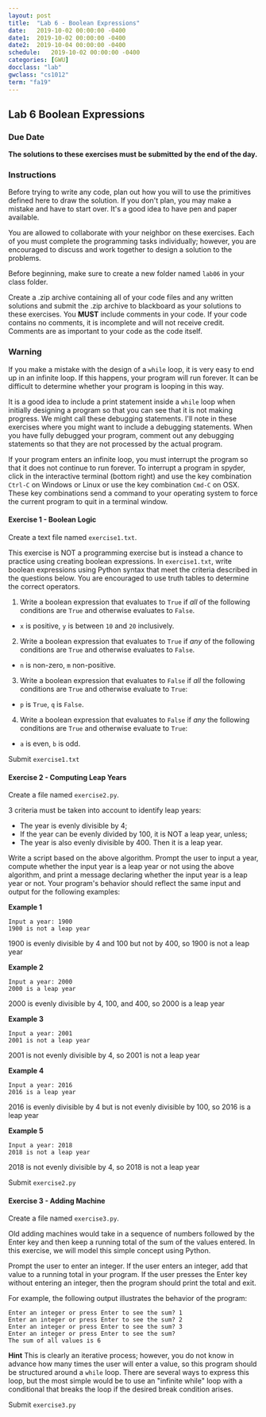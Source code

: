 ```yaml
---
layout: post
title:  "Lab 6 - Boolean Expressions"
date:   2019-10-02 00:00:00 -0400
date1:  2019-10-02 00:00:00 -0400
date2:  2019-10-04 00:00:00 -0400
schedule:   2019-10-02 00:00:00 -0400
categories: [GWU]
docclass: "lab"
gwclass: "cs1012"
term: "fa19"
---
```

<head>
  <link href="/css/syntax.css" rel="stylesheet">
</head>

## Lab 6 Boolean Expressions

### Due Date
**The solutions to these exercises must be submitted by the end of the day.**

### Instructions

Before trying to write any code, plan out how you will to use the primitives  defined here to draw the solution.  If you don't plan, you may make a mistake and have to start over.  It's a good idea to have pen and paper available.

You are allowed to collaborate with your neighbor on these exercises.  Each of you must complete the programming tasks individually; however, you are encouraged to discuss and work together to design a solution to the problems.

Before beginning, make sure to create a new folder named ```lab06``` in your class folder.

Create a .zip archive containing all of your code files and any written solutions and submit the .zip archive to blackboard as your solutions to these exercises.
You **MUST** include comments in your code.  If your code contains no comments, it is incomplete and will not receive credit.  Comments are as important to your code as the code itself.

### Warning
If you make a mistake with the design of a ```while``` loop, it is very easy to end up in an infinite loop.  If this happens, your program will run forever.  It can be difficult to determine whether your program is looping in this way.

It is a good idea to include a print statement inside a ```while``` loop when initially designing a program so that you can see that it is not making progress.  We might call these debugging statements.  I'll note in these exercises where you might want to include a debugging statements.  When you have fully debugged your program, comment out any debugging statements so that they are not processed by the actual program.

If your program enters an infinite loop, you must interrupt the program so that it does not continue to run forever.  To interrupt a program in spyder, click in the interactive terminal (bottom right) and use the key combination ```Ctrl-C``` on Windows or Linux or use the key combination ```Cmd-C``` on OSX.  These key combinations send a command to your operating system to force the current program to quit in a terminal window.

#### Exercise 1 - Boolean Logic
Create a text file named ```exercise1.txt```.

This exercise is NOT a programming exercise but is instead a chance to practice using creating boolean expressions.  In ```exercise1.txt```, write boolean expressions using Python syntax that meet the criteria described in the questions below.  You are encouraged to use truth tables to determine the correct operators.

1. Write a boolean expression that evaluates to ```True``` if *all* of the following conditions are ```True``` and otherwise evaluates to ```False```.
  * ```x``` is positive, ```y``` is between ```10``` and ```20``` inclusively.
2. Write a boolean expression that evaluates to ```True``` if *any* of the following conditions are ```True``` and otherwise evaluates to ```False```.
  * ```n``` is non-zero, ```m``` non-positive.
3. Write a boolean expression that evaluates to ```False``` if *all* the following conditions are ```True``` and otherwise evaluate to ```True```:
  * ```p``` is ```True```, ```q``` is ```False```.
4. Write a boolean expression that evaluates to ```False``` if *any* the following conditions are ```True``` and otherwise evaluate to ```True```:
  * ```a``` is even, ```b``` is odd.

Submit ```exercise1.txt```

#### Exercise 2 - Computing Leap Years
Create a file named ```exercise2.py```.

3 criteria must be taken into account to identify leap years:
* The year is evenly divisible by 4;
* If the year can be evenly divided by 100, it is NOT a leap year, unless;
* The year is also evenly divisible by 400. Then it is a leap year.

Write a script based on the above algorithm.  Prompt the user to input a year, compute whether the input year is a leap year or not using the above algorithm, and print a message declaring whether the input year is a leap year or not.  Your program's behavior should reflect the same input and output for the following examples:   

**Example 1**
```
Input a year: 1900
1900 is not a leap year
```
1900 is evenly divisible by 4 and 100 but not by 400, so 1900 is not a leap year

**Example 2**
```
Input a year: 2000
2000 is a leap year
```
2000 is evenly divisible by 4, 100, and 400, so 2000 is a leap year

**Example 3**
```
Input a year: 2001
2001 is not a leap year
```
2001 is not evenly divisible by 4, so 2001 is not a leap year

**Example 4**
```
Input a year: 2016
2016 is a leap year
```
2016 is evenly divisible by 4 but is not evenly divisible by 100, so 2016 is a leap year

**Example 5**
```
Input a year: 2018
2018 is not a leap year
```
2018 is not evenly divisible by 4, so 2018 is not a leap year

Submit ```exercise2.py```

#### Exercise 3 - Adding Machine
Create a file named ```exercise3.py```.

Old adding machines would take in a sequence of numbers followed by the Enter key and then keep a running total of the sum of the values entered.  In this exercise, we will model this simple concept using Python.

Prompt the user to enter an integer.  If the user enters an integer, add that value to a running total in your program.  If the user presses the Enter key without entering an integer, then the program should print the total and exit.

For example, the following output illustrates the behavior of the program:
```
Enter an integer or press Enter to see the sum? 1
Enter an integer or press Enter to see the sum? 2
Enter an integer or press Enter to see the sum? 3
Enter an integer or press Enter to see the sum?
The sum of all values is 6
```

**Hint**
This is clearly an iterative process; however, you do not know in advance how many times the user will enter a value, so this program should be structured around a ```while``` loop.  There are several ways to express this loop, but the most simple would be to use an "infinite while" loop with a conditional that breaks the loop if the desired break condition arises.   

Submit ```exercise3.py```
